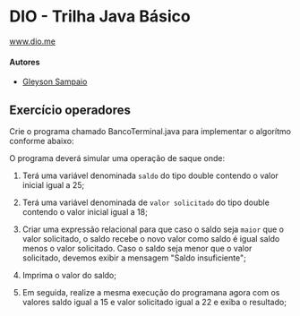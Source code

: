 # DIO - Trilha Java Básico
www.dio.me

#### Autores
- [Gleyson Sampaio](https://github.com/glysns)

## Exercício operadores
Crie o programa chamado BancoTerminal.java para implementar o algorítmo conforme abaixo:

O programa deverá simular uma operação de saque onde:

1. Terá uma variável denominada `saldo` do tipo double contendo o valor inicial igual a 25;
1. Terá uma variável denominada de `valor solicitado` do tipo double contendo o valor inicial igual a 18;
1. Criar uma expressão relacional para que caso o saldo seja `maior` que o valor solicitado, o saldo recebe o novo valor como saldo é igual saldo menos o valor solicitado. Caso o saldo seja menor que o valor solicitado, devemos exibir a mensagem "Saldo insuficiente";
1. Imprima o valor do saldo;

1. Em seguida, realize a mesma execução do programana agora com os valores saldo igual a 15 e valor solicitado igual a 22 e exiba o resultado;
